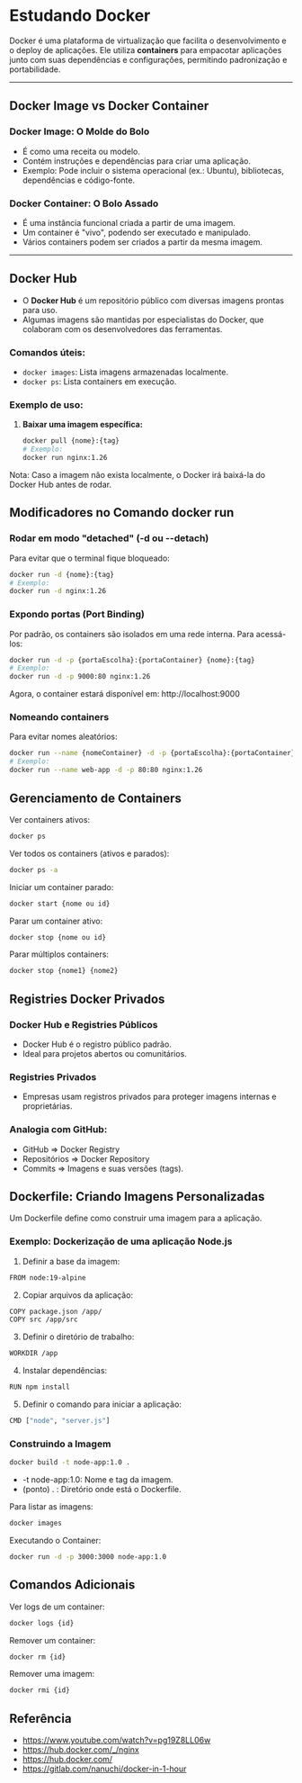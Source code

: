 # Estudando Docker

Docker é uma plataforma de virtualização que facilita o desenvolvimento e o deploy de aplicações. Ele utiliza **containers** para empacotar aplicações junto com suas dependências e configurações, permitindo padronização e portabilidade.

---

## Docker Image vs Docker Container

### Docker Image: O Molde do Bolo
- É como uma receita ou modelo.
- Contém instruções e dependências para criar uma aplicação.
- Exemplo: Pode incluir o sistema operacional (ex.: Ubuntu), bibliotecas, dependências e código-fonte.

### Docker Container: O Bolo Assado
- É uma instância funcional criada a partir de uma imagem.
- Um container é "vivo", podendo ser executado e manipulado.
- Vários containers podem ser criados a partir da mesma imagem.

---

## Docker Hub
- O **Docker Hub** é um repositório público com diversas imagens prontas para uso.
- Algumas imagens são mantidas por especialistas do Docker, que colaboram com os desenvolvedores das ferramentas.

### Comandos úteis:
- `docker images`: Lista imagens armazenadas localmente.
- `docker ps`: Lista containers em execução.

### Exemplo de uso:
1. **Baixar uma imagem específica:**
   ```bash
   docker pull {nome}:{tag}
   # Exemplo:
   docker run nginx:1.26
   ```
Nota: Caso a imagem não exista localmente, o Docker irá baixá-la do Docker Hub antes de rodar.

## Modificadores no Comando docker run
### Rodar em modo "detached" (-d ou --detach)
Para evitar que o terminal fique bloqueado:
   ```bash
   docker run -d {nome}:{tag}
   # Exemplo:
   docker run -d nginx:1.26
   ```
### Expondo portas (Port Binding)
Por padrão, os containers são isolados em uma rede interna. Para acessá-los:

```bash
docker run -d -p {portaEscolha}:{portaContainer} {nome}:{tag}
# Exemplo:
docker run -d -p 9000:80 nginx:1.26
```
Agora, o container estará disponível em: http://localhost:9000

### Nomeando containers
Para evitar nomes aleatórios:

```bash
docker run --name {nomeContainer} -d -p {portaEscolha}:{portaContainer} {nome}:{tag}
# Exemplo:
docker run --name web-app -d -p 80:80 nginx:1.26
```
## Gerenciamento de Containers
Ver containers ativos:

```bash
docker ps
```

Ver todos os containers (ativos e parados):

```bash
docker ps -a
```
Iniciar um container parado:
```bash
docker start {nome ou id}
```
Parar um container ativo:

```bash
docker stop {nome ou id}
```
Parar múltiplos containers:

```bash
docker stop {nome1} {nome2}
```

## Registries Docker Privados
### Docker Hub e Registries Públicos
* Docker Hub é o registro público padrão.
* Ideal para projetos abertos ou comunitários.
### Registries Privados
* Empresas usam registros privados para proteger imagens internas e proprietárias.
### Analogia com GitHub:
* GitHub => Docker Registry
* Repositórios => Docker Repository
* Commits => Imagens e suas versões (tags).

## Dockerfile: Criando Imagens Personalizadas
Um Dockerfile define como construir uma imagem para a aplicação.

### Exemplo: Dockerização de uma aplicação Node.js
1. Definir a base da imagem:

```bash
FROM node:19-alpine
```
2. Copiar arquivos da aplicação:

```bash
COPY package.json /app/
COPY src /app/src
```
3. Definir o diretório de trabalho:

```bash
WORKDIR /app
```
4. Instalar dependências:

```bash
RUN npm install
```
5. Definir o comando para iniciar a aplicação:

```bash
CMD ["node", "server.js"]
```
### Construindo a Imagem
```bash
docker build -t node-app:1.0 .
```
* -t node-app:1.0: Nome e tag da imagem.
* (ponto) . : Diretório onde está o Dockerfile.

Para listar as imagens:

```bash
docker images
```
Executando o Container:
```bash
docker run -d -p 3000:3000 node-app:1.0
```
## Comandos Adicionais
Ver logs de um container:

```bash
docker logs {id}
```
Remover um container:

```bash
docker rm {id}
```
Remover uma imagem:

```bash
docker rmi {id}
```

## Referência

- https://www.youtube.com/watch?v=pg19Z8LL06w
- https://hub.docker.com/_/nginx
- https://hub.docker.com/
- https://gitlab.com/nanuchi/docker-in-1-hour